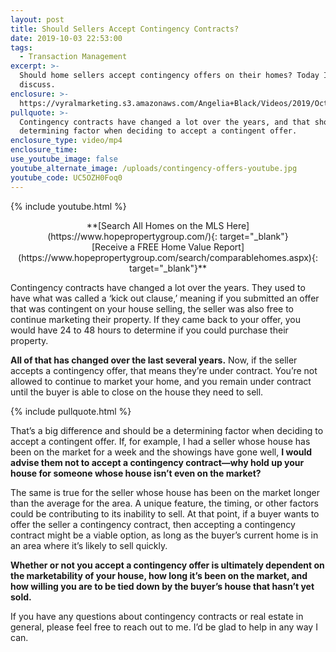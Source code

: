 ```yaml
---
layout: post
title: Should Sellers Accept Contingency Contracts?
date: 2019-10-03 22:53:00
tags:
  - Transaction Management
excerpt: >-
  Should home sellers accept contingency offers on their homes? Today I’ll
  discuss.
enclosure: >-
  https://vyralmarketing.s3.amazonaws.com/Angelia+Black/Videos/2019/October/Should+Sellers+Accept+Contingency+Contracts_.mp4
pullquote: >-
  Contingency contracts have changed a lot over the years, and that should be a
  determining factor when deciding to accept a contingent offer.
enclosure_type: video/mp4
enclosure_time:
use_youtube_image: false
youtube_alternate_image: /uploads/contingency-offers-youtube.jpg
youtube_code: UC5OZH0Foq0
---
```


{% include youtube.html %}

<center>**[Search All Homes on the MLS Here](https://www.hopepropertygroup.com/){: target="_blank"}<br>[Receive a FREE Home Value Report](https://www.hopepropertygroup.com/search/comparablehomes.aspx){: target="_blank"}**</center>

Contingency contracts have changed a lot over the years. They used to have what was called a ‘kick out clause,’ meaning if you submitted an offer that was contingent on your house selling, the seller was also free to continue marketing their property. If they came back to your offer, you would have 24 to 48 hours to determine if you could purchase their property.

**All of that has changed over the last several years.** Now, if the seller accepts a contingency offer, that means they’re under contract. You’re not allowed to continue to market your home, and you remain under contract until the buyer is able to close on the house they need to sell.

{% include pullquote.html %}

That’s a big difference and should be a determining factor when deciding to accept a contingent offer. If, for example, I had a seller whose house has been on the market for a week and the showings have gone well, **I would advise them not to accept a contingency contract—why hold up your house for someone whose house isn’t even on the market?&nbsp;**

The same is true for the seller whose house has been on the market longer than the average for the area. A unique feature, the timing, or other factors could be contributing to its inability to sell. At that point, if a buyer wants to offer the seller a contingency contract, then accepting a contingency contract might be a viable option, as long as the buyer’s current home is in an area where it’s likely to sell quickly.&nbsp;

**Whether or not you accept a contingency offer is ultimately dependent on the marketability of your house, how long it’s been on the market, and how willing you are to be tied down by the buyer’s house that hasn’t yet sold.**

If you have any questions about contingency contracts or real estate in general, please feel free to reach out to me. I’d be glad to help in any way I can.